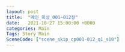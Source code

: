 ```yaml
---
layout: post
title:  "메인_회상_001~012장"
date:   2021-10-27 15:00:00 +0000
categories: Main
Tags: Story Main
SceneCode: ["scene_skip_cp001-012_q1_s10"]
---
```

